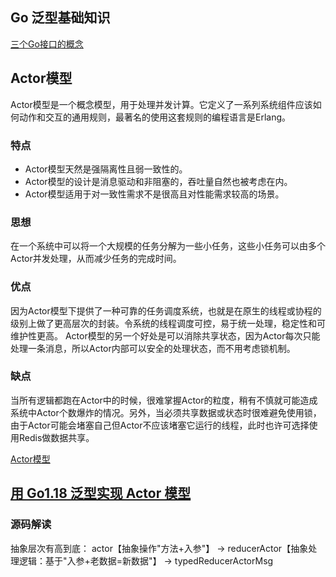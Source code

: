 ## Go 泛型基础知识

[三个Go接口的概念](https://colobu.com/2022/01/16/three-new-concepts-of-go-interface-since-1-18/)

## Actor模型

Actor模型是一个概念模型，用于处理并发计算。它定义了一系列系统组件应该如何动作和交互的通用规则，最著名的使用这套规则的编程语言是Erlang。

### 特点

- Actor模型天然是强隔离性且弱一致性的。
- Actor模型的设计是消息驱动和非阻塞的，吞吐量自然也被考虑在内。
- Actor模型适用于对一致性需求不是很高且对性能需求较高的场景。

### 思想

在一个系统中可以将一个大规模的任务分解为一些小任务，这些小任务可以由多个Actor并发处理，从而减少任务的完成时间。

### 优点

因为Actor模型下提供了一种可靠的任务调度系统，也就是在原生的线程或协程的级别上做了更高层次的封装。令系统的线程调度可控，易于统一处理，稳定性和可维护性更高。
Actor模型的另一个好处是可以消除共享状态，因为Actor每次只能处理一条消息，所以Actor内部可以安全的处理状态，而不用考虑锁机制。

### 缺点

当所有逻辑都跑在Actor中的时候，很难掌握Actor的粒度，稍有不慎就可能造成系统中Actor个数爆炸的情况。另外，当必须共享数据或状态时很难避免使用锁，由于Actor可能会堵塞自己但Actor不应该堵塞它运行的线程，此时也许可选择使用Redis做数据共享。

[Actor模型](https://www.jianshu.com/p/d803e2a7de8e)

## [用 Go1.18 泛型实现 Actor 模型](https://viscarra.dev/post/go-generics-actor/)

### 源码解读

抽象层次有高到底： actor【抽象操作"方法+入参"】 -> reducerActor【抽象处理逻辑：基于"入参+老数据=新数据"】 -> typedReducerActorMsg
